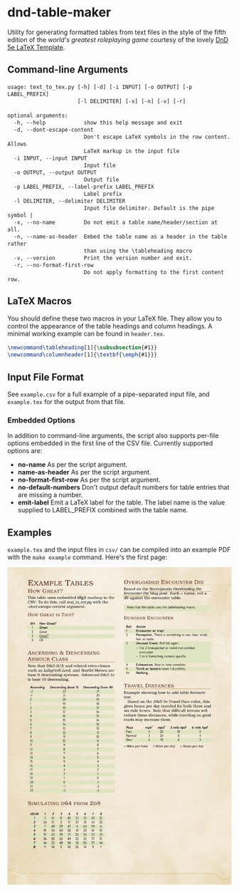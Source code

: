# dnd-table-maker

Utility for generating formatted tables from text files in the style of the
fifth edition of the *world's greatest roleplaying game* courtesy of the lovely
[DnD 5e LaTeX Template](https://github.com/rpgtex/DND-5e-LaTeX-Template).

## Command-line Arguments

```text
usage: text_to_tex.py [-h] [-d] [-i INPUT] [-o OUTPUT] [-p LABEL_PREFIX]
                      [-l DELIMITER] [-x] [-n] [-v] [-r]

optional arguments:
  -h, --help            show this help message and exit
  -d, --dont-escape-content
                        Don't escape LaTeX symbols in the row content. Allows
                        LaTeX markup in the input file
  -i INPUT, --input INPUT
                        Input file
  -o OUTPUT, --output OUTPUT
                        Output file
  -p LABEL_PREFIX, --label-prefix LABEL_PREFIX
                        Label prefix
  -l DELIMITER, --delimiter DELIMITER
                        Input file delimiter. Default is the pipe symbol |
  -x, --no-name         Do not emit a table name/header/section at all.
  -n, --name-as-header  Embed the table name as a header in the table rather
                        than using the \tableheading macro
  -v, --version         Print the version number and exit.
  -r, --no-format-first-row
                        Do not apply formatting to the first content row.
```

## LaTeX Macros

You should define these two macros in your LaTeX file. They allow you to control
the appearance of the table headings and column headings. A minimal working example
can be found in `header.tex`.

```tex
\newcommand\tableheading[1]{\subsubsection{#1}}
\newcommand\columnheader[1]{\textbf{\emph{#1}}}
```

## Input File Format

See `example.csv` for a full example of a pipe-separated input file, and
`example.tex` for the output from that file.

### Embedded Options

In addition to command-line arguments, the script also supports per-file options
embedded in the first line of the CSV file. Currently supported options are:

* **no-name** As per the script argument.
* **name-as-header** As per the script argument.
* **no-format-first-row** As per the script argument.
* **no-default-numbers** Don't output default numbers for table entries that are
  missing a number.
* **emit-label** Emit a LaTeX label for the table. The label name is the value
  supplied to LABEL_PREFIX combined with the table name.

## Examples

`example.tex` and the input files in `csv/` can be compiled into an example PDF
with the `make example` command. Here's the first page:

![Preview image of the first page from the PDF](./preview.jpg)
